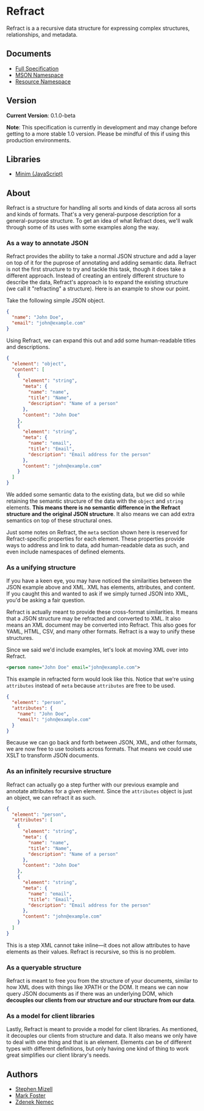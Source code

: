 # Refract

Refract is a a recursive data structure for expressing complex structures, relationships, and metadata.

## Documents

- [Full Specification](refract-spec.md)
- [MSON Namespace](namespaces/mson-namespace.md)
- [Resource Namespace](namespaces/resource-namespace.md)

## Version

**Current Version**: 0.1.0-beta

**Note**: This specification is currently in development and may change before getting to a more stable 1.0 version. Please be mindful of this if using this production environments.

## Libraries

- [Minim (JavaScript)](https://github.com/smizell/minim)

## About

Refract is a structure for handling all sorts and kinds of data across all sorts and kinds of formats. That's a very general-purpose description for a general-purpose structure. To get an idea of what Refract does, we'll walk through some of its uses with some examples along the way.

### As a way to annotate JSON

Refract provides the ability to take a normal JSON structure and add a layer on top of it for the puprose of annotating and adding semantic data. Refract is not the first structure to try and tackle this task, though it does take a different approach. Instead of creating an entirely different structure to describe the data, Refract's approach is to expand the existing structure (we call it "refracting" a structure). Here is an example to show our point.

Take the following simple JSON object.

```json
{
  "name": "John Doe",
  "email": "john@example.com"
}
```

Using Refract, we can expand this out and add some human-readable titles and descriptions.

```json
{
  "element": "object",
  "content": [
    {
      "element": "string",
      "meta": {
        "name": "name",
        "title": "Name",
        "description": "Name of a person"
      },
      "content": "John Doe"
    },
    {
      "element": "string",
      "meta": {
        "name": "email",
        "title": "Email",
        "description": "Email address for the person"
      },
      "content": "john@example.com"
    }
  ]
}
```

We added some semantic data to the existing data, but we did so while retaining the semantic structure of the data with the `object` and `string` elements. **This means there is no semantic difference in the Refract structure and the original JSON structure**. It also means we can add extra semantics on top of these structural ones.

Just some notes on Refract, the `meta` section shown here is reserved for Refract-specific properties for each element. These properties provide ways to address and link to data, add human-readable data as such, and even include namespaces of defined elements.

### As a unifying structure

If you have a keen eye, you may have noticed the similarities between the JSON example above and XML. XML has elements, attributes, and content. If you caught this and wanted to ask if we simply turned JSON into XML, you'd be asking a fair question.

Refract is actually meant to provide these cross-format similarities. It means that a JSON structure may be refracted and converted to XML. It also means an XML document may be converted into Refract. This also goes for YAML, HTML, CSV, and many other formats. Refract is a way to unify these structures.

Since we said we'd include examples, let's look at moving XML over into Refract.

```xml
<person name="John Doe" email="john@example.com">
```

This example in refracted form would look like this. Notice that we're using `attributes` instead of `meta` because `attributes` are free to be used.

```json
{
  "element": "person",
  "attributes": {
    "name": "John Doe",
    "email": "john@example.com"
  }
}
```

Because we can go back and forth between JSON, XML, and other formats, we are now free to use toolsets across formats. That means we could use XSLT to transform JSON documents.

### As an infinitely recursive structure

Refract can actually go a step further with our previous example and annotate attributes for a given element. Since the `attributes` object is just an object, we can refract it as such.

```json
{
  "element": "person",
  "attributes": [
    {
      "element": "string",
      "meta": {
        "name": "name",
        "title": "Name",
        "description": "Name of a person"
      },
      "content": "John Doe"
    },
    {
      "element": "string",
      "meta": {
        "name": "email",
        "title": "Email",
        "description": "Email address for the person"
      },
      "content": "john@example.com"
    }
  ]
}
```

This is a step XML cannot take inline—it does not allow attributes to have elements as their values. Refract is recursive, so this is no problem.

### As a queryable structure

Refract is meant to free you from the structure of your documents, similar to how XML does with things like XPATH or the DOM. It means we can now query JSON documents as if there was an underlying DOM, which **decouples our clients from our structure and our structure from our data**.

### As a model for client libraries

Lastly, Refract is meant to provide a model for client libraries. As mentioned, it decouples our clients from structure and data. It also means we only have to deal with one thing and that is an element. Elements can be of different types with different definitions, but only having one kind of thing to work great simplifies our client library's needs.

## Authors

- [Stephen Mizell](https://github.com/smizell)
- [Mark Foster](https://github.com/fosrias)
- [Zdenek Nemec](https://github.com/zdne)
